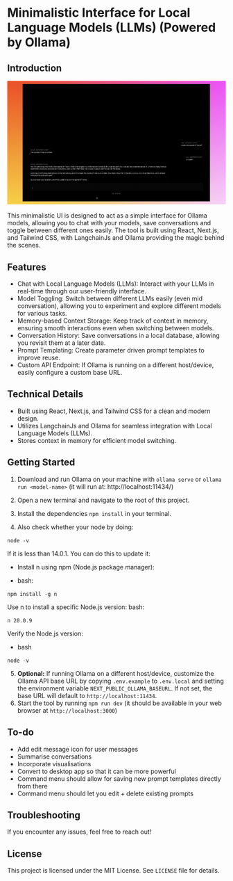 Minimalistic Interface for Local Language Models (LLMs) (Powered by Ollama)
=========================================================

Introduction
------------

[![Watch the video](assets/preview.png)](https://github.com/richawo/minimal-llm-ui/assets/35015261/666053ed-cba8-45a6-9a96-ff8b2b525dbd)


This minimalistic UI is designed to act as a simple interface for Ollama models, allowing you to chat with your models, save conversations and toggle between different ones easily. The tool is built using React, Next.js, and Tailwind CSS, with LangchainJs and Ollama providing the magic behind the scenes.

Features
--------

* Chat with Local Language Models (LLMs): Interact with your LLMs in real-time through our user-friendly interface.
* Model Toggling: Switch between different LLMs easily (even mid conversation), allowing you to experiment and explore different models for various tasks.
* Memory-based Context Storage: Keep track of context in memory, ensuring smooth interactions even when switching between models.
* Conversation History: Save conversations in a local database, allowing you revisit them at a later date.
* Prompt Templating: Create parameter driven prompt templates to improve reuse.
* Custom API Endpoint: If Ollama is running on a different host/device, easily configure a custom base URL.

Technical Details
----------------

* Built using React, Next.js, and Tailwind CSS for a clean and modern design.
* Utilizes LangchainJs and Ollama for seamless integration with Local Language Models (LLMs).
* Stores context in memory for efficient model switching.

Getting Started
---------------

1. Download and run Ollama on your machine with `ollama serve` or `ollama run <model-name>` (it will run at: http://localhost:11434/)
2. Open a new terminal and navigate to the root of this project.
3. Install the dependencies `npm install` in your terminal.

4. Also check whether your node by doing:  
```
node -v
```
If it is less than 14.0.1.
You can do this to update it:
- Install n using npm (Node.js package manager):

 - bash:

```
npm install -g n
```
Use n to install a specific Node.js version:
bash:
```
n 20.0.9
```
Verify the Node.js version:
- bash
```
node -v
```

5. **Optional:** If running Ollama on a different host/device, customize the Ollama API base URL by copying `.env.example` to `.env.local` and setting the environment variable `NEXT_PUBLIC_OLLAMA_BASEURL`. If not set, the base URL will default to `http://localhost:11434`.
6. Start the tool by running `npm run dev` (it should be available in your web browser at `http://localhost:3000`)

To-do
---------------

- Add edit message icon for user messages
- Summarise conversations
- Incorporate visualisations
- Convert to desktop app so that it can be more powerful
- Command menu should allow for saving new prompt templates directly from there
- Command menu should let you edit + delete existing prompts

Troubleshooting
---------------

If you encounter any issues, feel free to reach out!

License
-------

This project is licensed under the MIT License. See `LICENSE` file for details.
